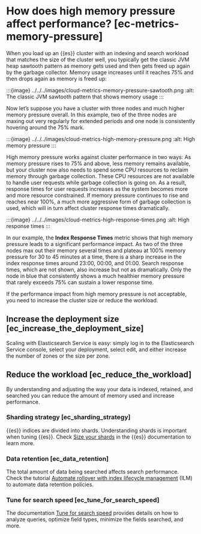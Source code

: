 # How does high memory pressure affect performance? [ec-metrics-memory-pressure]

When you load up an {{es}} cluster with an indexing and search workload that matches the size of the cluster well, you typically get the classic JVM heap sawtooth pattern as memory gets used and then gets freed up again by the garbage collector. Memory usage increases until it reaches 75% and then drops again as memory is freed up:

:::{image} ../../../images/cloud-metrics-memory-pressure-sawtooth.png
:alt: The classic JVM sawtooth pattern that shows memory usage
:::

Now let’s suppose you have a cluster with three nodes and much higher memory pressure overall. In this example, two of the three nodes are maxing out very regularly for extended periods and one node is consistently hovering around the 75% mark.

:::{image} ../../../images/cloud-metrics-high-memory-pressure.png
:alt: High memory pressure
:::

High memory pressure works against cluster performance in two ways: As memory pressure rises to 75% and above, less memory remains available, but your cluster now also needs to spend some CPU resources to reclaim memory through garbage collection. These CPU resources are not available to handle user requests while garbage collection is going on. As a result, response times for user requests increases as the system becomes more and more resource constrained. If memory pressure continues to rise and reaches near 100%, a much more aggressive form of garbage collection is used, which will in turn affect cluster response times dramatically.

:::{image} ../../../images/cloud-metrics-high-response-times.png
:alt: High response times
:::

In our example, the **Index Response Times** metric shows that high memory pressure leads to a significant performance impact. As two of the three nodes max out their memory several times and plateau at 100% memory pressure for 30 to 45 minutes at a time, there is a sharp increase in the index response times around 23:00, 00:00, and 01:00. Search response times, which are not shown, also increase but not as dramatically. Only the node in blue that consistently shows a much healthier memory pressure that rarely exceeds 75% can sustain a lower response time.

If the performance impact from high memory pressure is not acceptable, you need to increase the cluster size or reduce the workload.


## Increase the deployment size [ec_increase_the_deployment_size]

Scaling with Elasticsearch Service is easy: simply log in to the Elasticsearch Service console, select your deployment, select edit, and either increase the number of zones or the size per zone.


## Reduce the workload [ec_reduce_the_workload]

By understanding and adjusting the way your data is indexed, retained, and searched you can reduce the amount of memory used and increase performance.


### Sharding strategy [ec_sharding_strategy]

{{es}} indices are divided into shards. Understanding shards is important when tuning {{es}}. Check [Size your shards](/deploy-manage/production-guidance/optimize-performance/size-shards.md) in the {{es}} documentation to learn more.


### Data retention [ec_data_retention]

The total amount of data being searched affects search performance. Check the tutorial [Automate rollover with index lifecycle management](/manage-data/lifecycle/index-lifecycle-management/tutorial-automate-rollover.md) (ILM) to automate data retention policies.


### Tune for search speed [ec_tune_for_search_speed]

The documentation [Tune for search speed](/deploy-manage/production-guidance/optimize-performance/search-speed.md) provides details on how to analyze queries, optimize field types, minimize the fields searched, and more.


